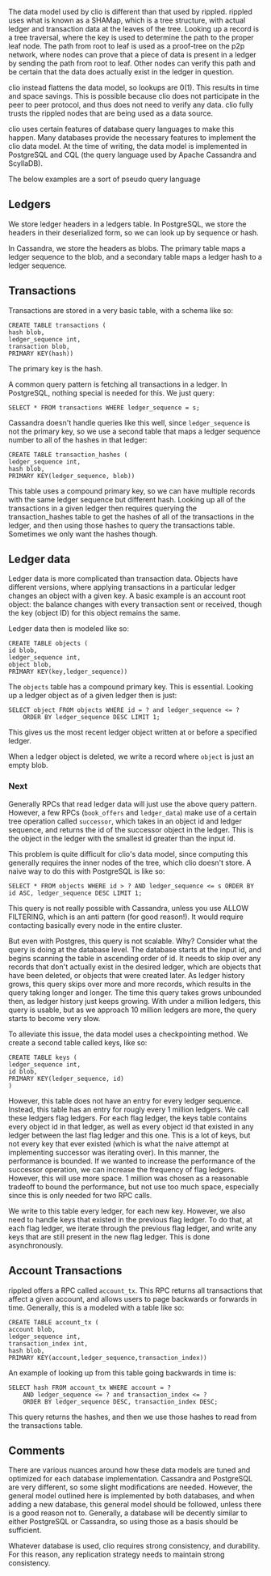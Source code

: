 The data model used by clio is different than that used by rippled.
rippled uses what is known as a SHAMap, which is a tree structure, with
actual ledger and transaction data at the leaves of the tree. Looking up a record
is a tree traversal, where the key is used to determine the path to the proper
leaf node. The path from root to leaf is used as a proof-tree on the p2p network,
where nodes can prove that a piece of data is present in a ledger by sending
the path from root to leaf. Other nodes can verify this path and be certain
that the data does actually exist in the ledger in question.

clio instead flattens the data model, so lookups are 0(1). This results in time
and space savings. This is possible because clio does not participate in the peer
to peer protocol, and thus does not need to verify any data. clio fully trusts the
rippled nodes that are being used as a data source.

clio uses certain features of database query languages to make this happen. Many
databases provide the necessary features to implement the clio data model. At the
time of writing, the data model is implemented in PostgreSQL and CQL (the query
language used by Apache Cassandra and ScyllaDB).

The below examples are a sort of pseudo query language

## Ledgers

We store ledger headers in a ledgers table. In PostgreSQL, we store
the headers in their deserialized form, so we can look up by sequence or hash.

In Cassandra, we store the headers as blobs. The primary table maps a ledger sequence
to the blob, and a secondary table maps a ledger hash to a ledger sequence.

## Transactions
Transactions are stored in a very basic table, with a schema like so:

```
CREATE TABLE transactions (
hash blob,
ledger_sequence int,
transaction blob,
PRIMARY KEY(hash))
```
The primary key is the hash.

A common query pattern is fetching all transactions in a ledger. In PostgreSQL,
nothing special is needed for this. We just query:
```
SELECT * FROM transactions WHERE ledger_sequence = s;
```
Cassandra doesn't handle queries like this well, since `ledger_sequence` is not
the primary key, so we use a second table that maps a ledger sequence number
to all of the hashes in that ledger:

```
CREATE TABLE transaction_hashes (
ledger_sequence int,
hash blob,
PRIMARY KEY(ledger_sequence, blob))
```
This table uses a compound primary key, so we can have multiple records with
the same ledger sequence but different hash. Looking up all of the transactions
in a given ledger then requires querying the transaction_hashes table to get the hashes of
all of the transactions in the ledger, and then using those hashes to query the
transactions table. Sometimes we only want the hashes though.

## Ledger data

Ledger data is more complicated than transaction data. Objects have different versions,
where applying transactions in a particular ledger changes an object with a given
key. A basic example is an account root object: the balance changes with every
transaction sent or received, though the key (object ID) for this object remains the same.

Ledger data then is modeled like so:

```
CREATE TABLE objects (
id blob,
ledger_sequence int,
object blob,
PRIMARY KEY(key,ledger_sequence))
```

The `objects` table has a compound primary key. This is essential. Looking up
a ledger object as of a given ledger then is just:
```
SELECT object FROM objects WHERE id = ? and ledger_sequence <= ?
    ORDER BY ledger_sequence DESC LIMIT 1;
```
This gives us the most recent ledger object written at or before a specified ledger.

When a ledger object is deleted, we write a record where `object` is just an empty blob.

### Next
Generally RPCs that read ledger data will just use the above query pattern. However,
a few RPCs (`book_offers` and `ledger_data`) make use of a certain tree operation
called `successor`, which takes in an object id and ledger sequence, and returns
the id of the successor object in the ledger. This is the object in the ledger with the smallest id
greater than the input id.

This problem is quite difficult for clio's data model, since computing this
generally requires the inner nodes of the tree, which clio doesn't store. A naive
way to do this with PostgreSQL is like so:
```
SELECT * FROM objects WHERE id > ? AND ledger_sequence <= s ORDER BY id ASC, ledger_sequence DESC LIMIT 1;
```
This query is not really possible with Cassandra, unless you use ALLOW FILTERING, which
is an anti pattern (for good reason!). It would require contacting basically every node
in the entire cluster.

But even with Postgres, this query is not scalable. Why? Consider what the query
is doing at the database level. The database starts at the input id, and begins scanning
the table in ascending order of id. It needs to skip over any records that don't actually
exist in the desired ledger, which are objects that have been deleted, or objects that
were created later. As ledger history grows, this query skips over more and more records,
which results in the query taking longer and longer. The time this query takes grows
unbounded then, as ledger history just keeps growing. With under a million ledgers, this
query is usable, but as we approach 10 million ledgers are more, the query starts to become very slow.

To alleviate this issue, the data model uses a checkpointing method. We create a second
table called keys, like so:
```
CREATE TABLE keys (
ledger_sequence int,
id blob,
PRIMARY KEY(ledger_sequence, id)
)
```
However, this table does not have an entry for every ledger sequence. Instead,
this table has an entry for rougly every 1 million ledgers. We call these ledgers
flag ledgers. For each flag ledger, the keys table contains every object id in that
ledger, as well as every object id that existed in any ledger between the last flag
ledger and this one. This is a lot of keys, but not every key that ever existed (which
is what the naive attempt at implementing successor was iterating over). In this manner,
the performance is bounded. If we wanted to increase the performance of the successor operation,
we can increase the frequency of flag ledgers. However, this will use more space. 1 million
was chosen as a reasonable tradeoff to bound the performance, but not use too much space,
especially since this is only needed for two RPC calls.

We write to this table every ledger, for each new key. However, we also need to handle
keys that existed in the previous flag ledger. To do that, at each flag ledger, we
iterate through the previous flag ledger, and write any keys that are still present
in the new flag ledger. This is done asynchronously.

## Account Transactions
rippled offers a RPC called `account_tx`. This RPC returns all transactions that
affect a given account, and allows users to page backwards or forwards in time.
Generally, this is a modeled with a table like so:
```
CREATE TABLE account_tx (
account blob,
ledger_sequence int,
transaction_index int,
hash blob,
PRIMARY KEY(account,ledger_sequence,transaction_index))
```

An example of looking up from this table going backwards in time is:
```
SELECT hash FROM account_tx WHERE account = ? 
    AND ledger_sequence <= ? and transaction_index <= ? 
    ORDER BY ledger_sequence DESC, transaction_index DESC;
```

This query returns the hashes, and then we use those hashes to read from the 
transactions table.

## Comments
There are various nuances around how these data models are tuned and optimized
for each database implementation. Cassandra and PostgreSQL are very different,
so some slight modifications are needed. However, the general model outlined here
is implemented by both databases, and when adding a new database, this general model
should be followed, unless there is a good reason not to. Generally, a database will be
decently similar to either PostgreSQL or Cassandra, so using those as a basis should
be sufficient.

Whatever database is used, clio requires strong consistency, and durability. For this
reason, any replication strategy needs to maintain strong consistency.
